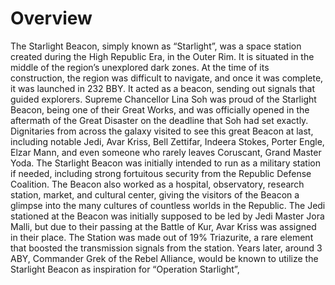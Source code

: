 # Overview

The Starlight Beacon, simply known as “Starlight”, was a space station created during the High Republic Era, in the Outer Rim.
It is situated in the middle of the region’s unexplored dark zones.
At the time of its construction, the region was difficult to navigate, and once it was complete, it was launched in 232 BBY.
It acted as a beacon, sending out signals that guided explorers.
Supreme Chancellor Lina Soh was proud of the Starlight Beacon, being one of their Great Works, and was officially opened in the aftermath of the Great Disaster on the deadline that Soh had set exactly.
Dignitaries from across the galaxy visited to see this great Beacon at last, including notable Jedi, Avar Kriss, Bell Zettifar, Indeera Stokes, Porter Engle, Elzar Mann, and even someone who rarely leaves Coruscant, Grand Master Yoda.
The Starlight Beacon was initially intended to run as a military station if needed, including strong fortuitous security from the Republic Defense Coalition.
The Beacon also worked as a hospital, observatory, research station, market, and cultural center, giving the visitors of the Beacon a glimpse into the many cultures of countless worlds in the Republic.
The Jedi stationed at the Beacon was initially supposed to be led by Jedi Master Jora Malli, but due to their passing at the Battle of Kur, Avar Kriss was assigned in their place.
The Station was made out of 19% Triazurite, a rare element that boosted the transmission signals from the station.
Years later, around 3 ABY, Commander Grek of the Rebel Alliance, would be known to utilize the Starlight Beacon as inspiration for “Operation Starlight”,
